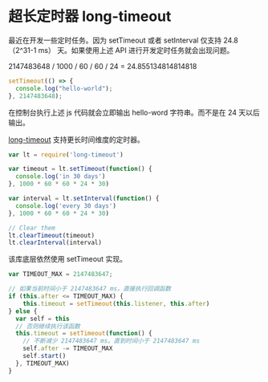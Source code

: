 # 超长定时器 long-timeout

最近在开发一些定时任务。因为 setTimeout 或者 setInterval 仅支持 24.8（2^31-1 ms） 天。如果使用上述 API 进行开发定时任务就会出现问题。

2147483648 / 1000 / 60 / 60 / 24 = 24.855134814814818

```js
setTimeout(() => {
  console.log("hello-world");
}, 2147483648);
```

在控制台执行上述 js 代码就会立即输出 hello-word 字符串。而不是在 24 天以后输出。

[long-timeout](https://github.com/tellnes/long-timeout) 支持更长时间维度的定时器。

```JavaScript
var lt = require('long-timeout')

var timeout = lt.setTimeout(function() {
  console.log('in 30 days')
}, 1000 * 60 * 60 * 24 * 30)

var interval = lt.setInterval(function() {
  console.log('every 30 days')
}, 1000 * 60 * 60 * 24 * 30)

// Clear them
lt.clearTimeout(timeout)
lt.clearInterval(interval)
```

该库底层依然使用 setTimeout 实现。

```JavaScript
var TIMEOUT_MAX = 2147483647;

// 如果当前时间小于 2147483647 ms，直接执行回调函数
if (this.after <= TIMEOUT_MAX) {
    this.timeout = setTimeout(this.listener, this.after)
} else {
  var self = this
  // 否则继续执行该函数
  this.timeout = setTimeout(function() {
    // 不断减少 2147483647 ms。直到时间小于 2147483647 ms
    self.after -= TIMEOUT_MAX
    self.start()
  }, TIMEOUT_MAX)
}
```
